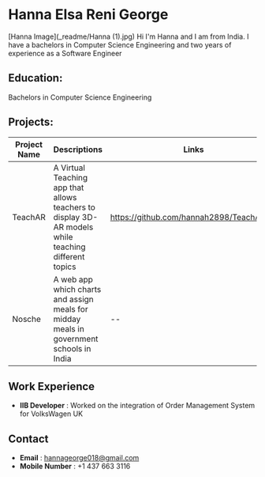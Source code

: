 

# Hanna Elsa Reni George
[Hanna Image](_readme/Hanna (1).jpg)
Hi I'm Hanna and I am from India. I have a bachelors in Computer Science Engineering and two years of experience as a Software Engineer

## Education:
Bachelors in Computer Science Engineering       

## Projects: 
| Project Name |Descriptions| Links |
| ------ | ------ |------ |
| TeachAR |A Virtual Teaching app that allows teachers to display 3D-AR models while teaching different topics| https://github.com/hannah2898/TeachAR.git |
| Nosche| A web app which charts and assign meals for midday meals in government schools in India| --

## Work Experience

- **IIB Developer** : Worked on the integration of Order Management System for VolksWagen UK

## Contact

- **Email** : hannageorge018@gmail.com
- **Mobile Number** : +1 437 663 3116



